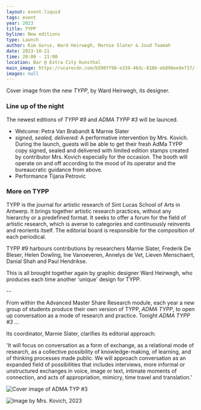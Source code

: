 ```yaml
---
layout: event.liquid
tags: event
year: 2023
title: TYPP
byline: New editions
type: Launch
author: Kim Gorus, Ward Heirwegh, Marnie Slater & Joud Toamah
date: 2023-10-21
time: 20:00 - 21:00
location: Bar @ Extra City Kunsthal
main_image: https://ucarecdn.com/b590ff98-e339-46dc-810b-eb896ee9e717/
images: null
---
```

Cover image from the new *TYPP*, by Ward Heirwegh, its designer.



### Line up of the night

The newest editions of *TYPP #9* and *ADMA TYPP #3* will be launced. 

* Welcome: Petra Van Brabandt & Marnie Slater 
* *signed, sealed, delivered:* A performative intervention by Mrs. Kovich. During the launch, guests will be able to get their fresh AdMa TYPP copy signed, sealed and delivered with limited edition stamps created by contributor Mrs. Kovich especially for the occasion. The booth will operate on and off according to the mood of its operator and the bureaucratic guidance from above. 
* Performance Tijana Petrovic 



### More on TYPP

TYPP is the journal for artistic research of Sint Lucas School of Arts in Antwerp. It brings together artistic research practices, without any hierarchy or a predefined format. It seeks to offer a forum for the field of artistic research, which is averse to categories and continuously reinvents and reorients itself. The editorial board is responsible for the composition of each periodical.

TYPP #9 harbours contributions by researchers Marnie Slater, Frederik De Bleser, Helen Dowling, Ine Vanoeveren, Annelys de Vet, Lieven Menschaert, Danial Shah and Paul Hendrikse. 

This is all brought together again by graphic designer Ward Heirwegh, who produces each time another 'unique' design for TYPP. 

\--

From within the Advanced Master Share Research module, each year a new group of students produce their own version of TYPP, *ADMA TYPP*, to open up conversation as a mode of research and practice. Tonight *ADMA TYPP #3 ...* 

Its coordinator, Marnie Slater, clarifies its editorial approach: 

'It will focus on conversation as a form of exchange, as a relational mode of research, as a collective possibility of knowledge-making, of learning, and of thinking processes made public. We will approach conversation as an expanded field of possibilities that includes interviews, more informal or unstructured exchanges in voice, image or text, intimate moments of connection, and acts of appropriation, mimicry, time travel and translation.'

![](https://ucarecdn.com/bf679ce8-1889-4727-885a-64820e81e1de/ "Cover image of ADMA TYP #3")

![](https://ucarecdn.com/2229cc9a-cc34-4603-971f-d9ca0bd80c4d/ "Image by Mrs. Kovich, 2023")
